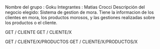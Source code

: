 
Nombre del grupo : Goku
Integrantes : Matias Crocci
Descripción del negocio elegido: Sistema de gestion de mora. Tiene la informacion de los clientes en mora, los productos morosos, y las gestiones realizadas sobre los productos o el cliente.  


GET / CLIENTE
GET / CLIENTE/X

GET / CLIENTE/X/PRODUCTOS
GET / CLIENTE/X/PRODUCTOS/X

